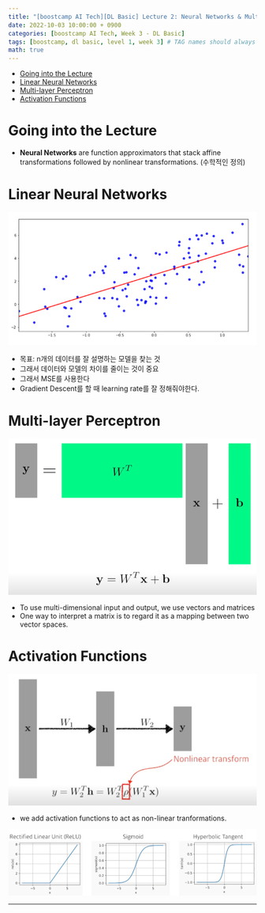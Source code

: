 ```yaml
---
title: "[boostcamp AI Tech][DL Basic] Lecture 2: Neural Networks & Multi-Layer Perceptron"
date: 2022-10-03 10:00:00 + 0900
categories: [boostcamp AI Tech, Week 3 - DL Basic]
tags: [boostcamp, dl basic, level 1, week 3] # TAG names should always be lowercase
math: true
---
```


- [Going into the Lecture](#going-into-the-lecture)
- [Linear Neural Networks](#linear-neural-networks)
- [Multi-layer Perceptron](#multi-layer-perceptron)
- [Activation Functions](#activation-functions)

# Going into the Lecture

- **Neural Networks** are function approximators that stack affine transformations followed by nonlinear transformations. (수학적인 정의)
  
# Linear Neural Networks

![](/assets/img/boostcamp/2022-10-03-10-06-21.png)

- 목표: n개의 데이터를 잘 설명하는 모델을 찾는 것
- 그래서 데이터와 모델의 차이를 줄이는 것이 중요
- 그래서 MSE를 사용한다
- Gradient Descent를 할 때 learning rate를 잘 정해줘야한다.

# Multi-layer Perceptron

![](/assets/img/boostcamp/2022-10-03-10-14-53.png)

- To use multi-dimensional input and output, we use vectors and matrices
- One way to interpret a matrix is to regard it as a mapping between two vector spaces.

# Activation Functions

![](/assets/img/boostcamp/2022-10-03-10-16-59.png)

- we add activation functions to act as non-linear tranformations.

![](/assets/img/boostcamp/2022-10-03-10-17-33.png)





-----------------------------------


